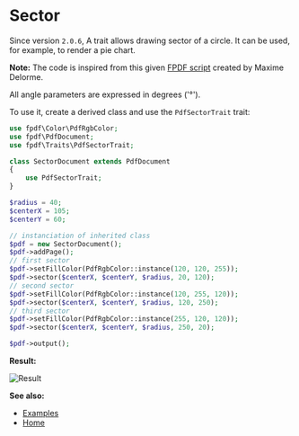 # Sector

Since version `2.0.6`, A trait allows drawing sector of a circle. It can be
used, for example, to render a pie chart.

**Note:** The code is inspired from this given
[FPDF script](http://www.fpdf.org/en/script/script19.php) created by
Maxime Delorme.

All angle parameters are expressed in degrees ('&deg;').

To use it, create a derived class and use the `PdfSectorTrait` trait:

```php
use fpdf\Color\PdfRgbColor;
use fpdf\PdfDocument;
use fpdf\Traits\PdfSectorTrait;

class SectorDocument extends PdfDocument
{
    use PdfSectorTrait;
}

$radius = 40;
$centerX = 105;
$centerY = 60;

// instanciation of inherited class
$pdf = new SectorDocument();
$pdf->addPage();
// first sector
$pdf->setFillColor(PdfRgbColor::instance(120, 120, 255));
$pdf->sector($centerX, $centerY, $radius, 20, 120);
// second sector
$pdf->setFillColor(PdfRgbColor::instance(120, 255, 120));
$pdf->sector($centerX, $centerY, $radius, 120, 250);
// third sector
$pdf->setFillColor(PdfRgbColor::instance(255, 120, 120));
$pdf->sector($centerX, $centerY, $radius, 250, 20);

$pdf->output();
```

**Result:**

![Result](images/sector.png)

**See also:**

- [Examples](examples.md)
- [Home](../README.md)
